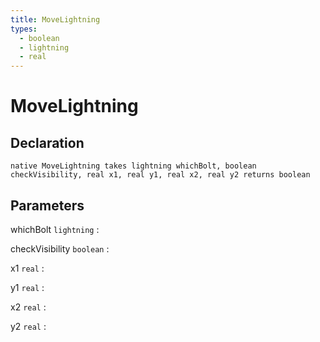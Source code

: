 ```yaml
---
title: MoveLightning
types:
  - boolean
  - lightning
  - real
---
```


# MoveLightning

## Declaration

```jass
native MoveLightning takes lightning whichBolt, boolean checkVisibility, real x1, real y1, real x2, real y2 returns boolean
```

## Parameters
whichBolt `lightning`
: 

checkVisibility `boolean`
: 

x1 `real`
: 

y1 `real`
: 

x2 `real`
: 

y2 `real`
: 

